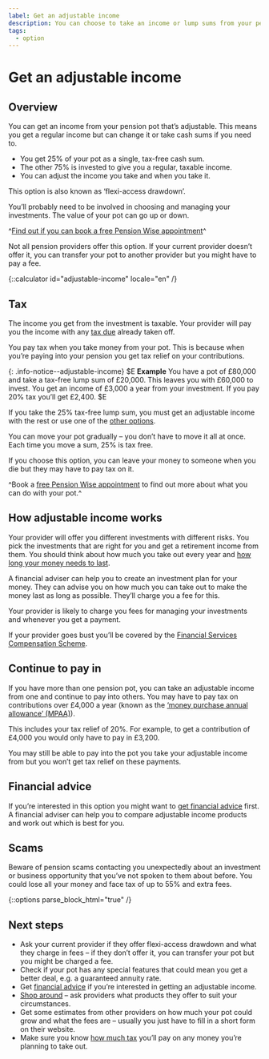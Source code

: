 ```yaml
---
label: Get an adjustable income
description: You can choose to take an income or lump sums from your pension pot, by using a flexi-access drawdown arrangement. Book a Pension Wise appointment today.
tags:
  - option
---
```


# Get an adjustable income

## Overview

You can get an income from your pension pot that’s adjustable. This means you get a regular income but can change it  or take cash sums if you need to.

- You get 25% of your pot as a single, tax-free cash sum.
- The other 75% is invested to give you a regular, taxable income.
- You can adjust the income you take and when you take it.

This option is also known as ‘flexi-access drawdown’.

You’ll probably need to be involved in choosing and managing your investments. The value of your pot can go up or down.

^[Find out if you can book a free Pension Wise appointment](/en/pension-type-tool)^

Not all pension providers offer this option. If your current provider doesn’t offer it, you can transfer your pot to another provider but you might have to pay a fee.

{::calculator id="adjustable-income" locale="en" /}

## Tax

The income you get from the investment is taxable. Your provider will pay you the income with any [tax due](/en/tax) already taken off.

You pay tax when you take money from your pot. This is because when you’re paying into your pension you get tax relief on your contributions.

{: .info-notice--adjustable-income}
$E
**Example**
You have a pot of £80,000 and take a tax-free lump sum of £20,000. This leaves you with £60,000 to invest. You get an income of £3,000 a year from your investment. If you pay 20% tax you’ll get £2,400.
$E

If you take the 25% tax-free lump sum, you must get an adjustable income with the rest or use one of the [other options](/en/pension-pot-options).

You can move your pot gradually – you don’t have to move it all at once. Each time you move a sum, 25% is tax free.

If you choose this option, you can leave your money to someone when you die but they may have to pay tax on it.

^Book a [free Pension Wise appointment](/en/appointments?icn=book-appointment&amp;ici=bottom-adjustable-income) to find out more about what you can do with your pot.^

## How adjustable income works

Your provider will offer you different investments with different risks. You pick the investments that are right for you and get a retirement income from them. You should think about how much you take out every year and [how long your money needs to last](/en/making-money-last).

A financial adviser can help you to create an investment plan for your money. They can advise you on how much you can take out to make the money last as long as possible. They’ll charge you a fee for this.

Your provider is likely to charge you fees for managing your investments and whenever you get a payment.

If your provider goes bust you’ll be covered by the [Financial Services Compensation Scheme](/en/protection).

## Continue to pay in

If you have more than one pension pot, you can take an adjustable income from one and continue to pay into others. You may have to pay tax on contributions over £4,000 a year (known as the [‘money purchase annual allowance’ (MPAA)](https://www.gov.uk/tax-on-your-private-pension/annual-allowance#lower-allowance-if-you-take-money-from-a-pension-pot)).

This includes your tax relief of 20%. For example, to get a contribution of £4,000 you would only have to pay in £3,200.

You may still be able to pay into the pot you take your adjustable income from but you won’t get tax relief on these payments.

## Financial advice

If you’re interested in this option you might want to [get financial advice](/en/financial-advice) first. A financial adviser
can help you to compare adjustable income products and work out which is best for you.

## Scams

Beware of pension scams contacting you unexpectedly about an investment or business opportunity that you’ve not spoken to them about before. You could lose all your money and face tax of up to 55% and extra fees.

{::options parse_block_html="true" /}
<div class="next-steps next-steps--adjustable-income">

## Next steps

- Ask your current provider if they offer flexi-access drawdown and what they charge in fees – if they don’t offer it, you can transfer your pot but you might be charged a fee.
- Check if your pot has any special features that could mean you get a better deal, e.g. a guaranteed annuity rate.
- Get [financial advice](/en/financial-advice) if you’re interested in getting an adjustable income.
- [Shop around](/en/shop-around) – ask providers what products they offer to suit your circumstances.
- Get some estimates from other providers on how much your pot could grow and what the fees are – usually you just have to fill in a short form on their website.
- Make sure you know [how much tax](/en/tax) you’ll pay on any money you’re planning to take out.

</div>
